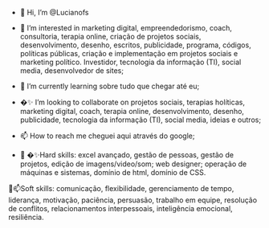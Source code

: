 - 👋 Hi, I’m @Lucianofs

- 👀 I’m interested in marketing digital,  empreendedorismo, coach,  consultoria, terapia online, criação de projetos sociais, desenvolvimento, 
desenho, escritos, publicidade, programa, códigos, políticas públicas, criação e implementação em projetos sociais e marketing político. Investidor, 
tecnologia da informação (TI), social media, desenvolvedor de sites;

- 🌱 I’m currently learning sobre tudo que chegar até eu;

- �️✨ I’m looking to collaborate on projetos sociais, terapias holíticas, marketing digital, coach, terapia online, desenvolvimento, desenho, 
publicidade, tecnologia da informação (TI), social media, ideias e outros;

- 📫 How to reach me cheguei aqui através do google;

- 👀 �️✨Hard skills: excel avançado, gestão de pessoas, gestão de projetos, edição de imagens/video/som; web designer; operação de máquinas e sistemas, domínio de html, domínio de CSS.

🌱📫Soft skills: comunicação, flexibilidade, gerenciamento de tempo, liderança, motivação, paciência, persuasão, trabalho em equipe, resolução de conflitos, relacionamentos interpessoais, inteligência emocional, resiliência.

<!---
Lucianofs/Lucianofs is a ✨ special ✨ repository because its `README.md` (this file) appears on your GitHub profile.
You can click the Preview link to take a look at your changes.


--->
